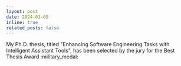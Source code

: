 ```yaml
---
layout: post
date: 2024-01-09 
inline: true
related_posts: false
---
```


My Ph.D. thesis, titled "Enhancing Software Engineering Tasks with Intelligent Assistant Tools", has been selected by the jury for the Best Thesis Award :military_medal:
